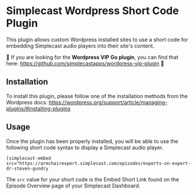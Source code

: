 # Simplecast Wordpress Short Code Plugin

This plugin allows custom Wordpress installed sites to use a short code for embedding Simplecast audio players into their site's content.

🚨 If you are looking for the **Wordpress VIP Go plugin**, you can find that here: https://github.com/simplecastapps/wordpress-vip-plugin 🚨

## Installation
To install this plugin, please follow one of the installation methods from the Wordpress docs: https://wordpress.org/support/article/managing-plugins/#installing-plugins

## Usage
Once the plugin has been properly installed, you will be able to use the following short code syntax to display a Simplecast audio player.

```[simplecast-embed src="https://armchairexpert.simplecast.com/episodes/experts-on-expert-dr-steven-gundry```

The `src` value for your short code is the Embed Short Link found on the Episode Overview page of your Simplecast Dashboard.

